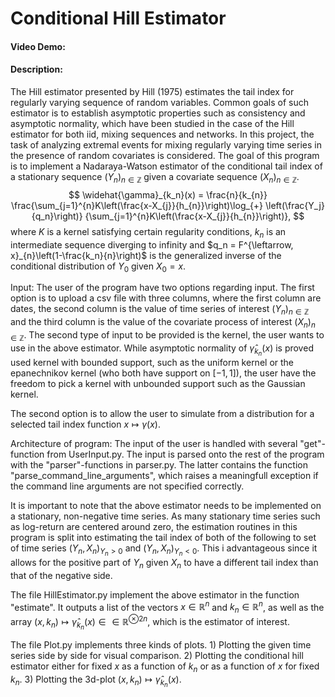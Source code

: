 # Conditional Hill Estimator
#### Video Demo:  <URL HERE>
#### Description: 
The Hill estimator presented by Hill (1975) estimates the tail index for regularly varying sequence of random variables. Common goals of such estimator is to establish asymptotic properties such as consistency and asymptotic normality, which have been studied in the case of the Hill estimator for both iid, mixing sequences and networks. 
In this project, the task of analyzing extremal events for mixing regularly varying time series in the presence of random covariates is considered. 
The goal of this program is to implement a Nadaraya-Watson estimator of the conditional tail index of a stationary sequence $(Y_n)_{n \in \mathbb{Z}}$ given a covariate sequence $(X_n)_{n \in \mathbb{Z}}$.  
$$
    \widehat{\gamma}_{k_n}(x) =
   \frac{n}{k_{n}} \frac{\sum_{j=1}^{n}K\left(\frac{x-X_{j}}{h_{n}}\right)\log_{+} \left(\frac{Y_j}{q_n}\right)}
   {\sum_{j=1}^{n}K\left(\frac{x-X_{j}}{h_{n}}\right)},
$$
where $K$ is a kernel satisfying certain regularity conditions, $k_n$ is an intermediate sequence diverging to infinity and $q_n = F^{\leftarrow, x}_{n}\left(1-\frac{k_n}{n}\right)$ is the generalized inverse of the conditional distribution of $Y_0$ given $X_0 = x$. 

Input: The user of the program have two options regarding input. The first option is to upload a csv file with three columns, where the first column are dates, the second column is the value of time series of interest $(Y_n)_{n \in \mathbb{Z}}$ and the third column is the value of the covariate process of interest $(X_n)_{n \in \mathbb{Z}}$.
The second type of input to be provided is the kernel, the user wants to use in the above estimator. While asymptotic normality of $\widehat{\gamma}_{k_n}(x)$ is proved used kernel with bounded support, such as the uniform kernel or the epanechnikov kernel (who both have support on $[-1,1]$), the user have the freedom to pick a kernel with unbounded support such as the Gaussian kernel.

The second option is to allow the user to simulate from a distribution for a selected tail index function $x \mapsto \gamma(x)$.

Architecture of program: The input of the user is handled with several "get"-function from UserInput.py. The input is parsed onto the rest of the program with the "parser"-functions in parser.py. The latter contains the function "parse_command_line_arguments", which raises a meaningfull exception if the command line arguments are not specified correctly.

It is important to note that the above estimator needs to be implemented on a stationary, non-negative time series. As many stationary time series such as log-return are centered around zero, the estimation routines in this program is split into estimating the tail index of both of the following to set of time series $(Y_n,X_n)_{Y_n > 0}$ and $(Y_n,X_n)_{Y_n < 0}$. This i advantageous since it allows for the positive part of $Y_n$ given $X_n$ to have a different tail index than that of the negative side.

The file HillEstimator.py implement the above estimator in the function "estimate". It outputs a list of the vectors $x \in \mathbb{R}^{n}$ and $k_n \in \mathbb{R}^{n}$, as well as the array $(x,k_n) \mapsto \widehat{\gamma}_{k_n}(x) \in \in \mathbb{R}^{\otimes 2n}$, which is the estimator of interest.

The file Plot.py implements three kinds of plots. 1) Plotting the given time series side by side for visual comparison. 2) Plotting the conditional hill estimator either for fixed $x$ as a function of $k_n$ or as a function of $x$ for fixed $k_n$. 3) Plotting the 3d-plot $(x,k_n) \mapsto \widehat{\gamma}_{k_n}(x)$.
